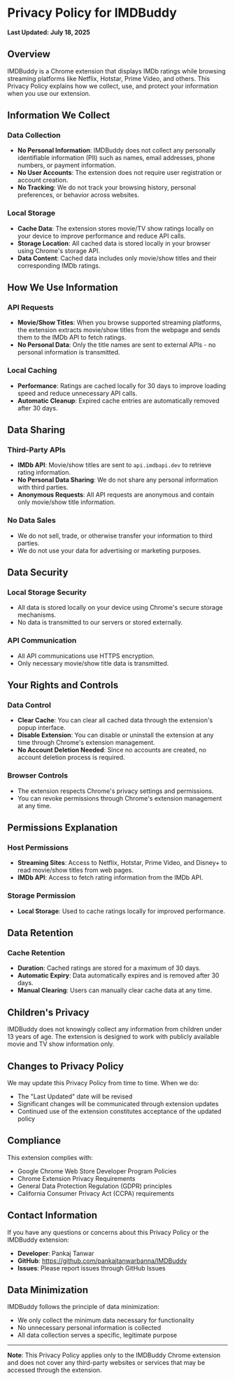# Privacy Policy for IMDBuddy

**Last Updated: July 18, 2025**

## Overview

IMDBuddy is a Chrome extension that displays IMDb ratings while browsing streaming platforms like Netflix, Hotstar, Prime Video, and others. This Privacy Policy explains how we collect, use, and protect your information when you use our extension.

## Information We Collect

### Data Collection
- **No Personal Information**: IMDBuddy does not collect any personally identifiable information (PII) such as names, email addresses, phone numbers, or payment information.
- **No User Accounts**: The extension does not require user registration or account creation.
- **No Tracking**: We do not track your browsing history, personal preferences, or behavior across websites.

### Local Storage
- **Cache Data**: The extension stores movie/TV show ratings locally on your device to improve performance and reduce API calls.
- **Storage Location**: All cached data is stored locally in your browser using Chrome's storage API.
- **Data Content**: Cached data includes only movie/show titles and their corresponding IMDb ratings.

## How We Use Information

### API Requests
- **Movie/Show Titles**: When you browse supported streaming platforms, the extension extracts movie/show titles from the webpage and sends them to the IMDb API to fetch ratings.
- **No Personal Data**: Only the title names are sent to external APIs - no personal information is transmitted.

### Local Caching
- **Performance**: Ratings are cached locally for 30 days to improve loading speed and reduce unnecessary API calls.
- **Automatic Cleanup**: Expired cache entries are automatically removed after 30 days.

## Data Sharing

### Third-Party APIs
- **IMDb API**: Movie/show titles are sent to `api.imdbapi.dev` to retrieve rating information.
- **No Personal Data Sharing**: We do not share any personal information with third parties.
- **Anonymous Requests**: All API requests are anonymous and contain only movie/show title information.

### No Data Sales
- We do not sell, trade, or otherwise transfer your information to third parties.
- We do not use your data for advertising or marketing purposes.

## Data Security

### Local Storage Security
- All data is stored locally on your device using Chrome's secure storage mechanisms.
- No data is transmitted to our servers or stored externally.

### API Communication
- All API communications use HTTPS encryption.
- Only necessary movie/show title data is transmitted.

## Your Rights and Controls

### Data Control
- **Clear Cache**: You can clear all cached data through the extension's popup interface.
- **Disable Extension**: You can disable or uninstall the extension at any time through Chrome's extension management.
- **No Account Deletion Needed**: Since no accounts are created, no account deletion process is required.

### Browser Controls
- The extension respects Chrome's privacy settings and permissions.
- You can revoke permissions through Chrome's extension management at any time.

## Permissions Explanation

### Host Permissions
- **Streaming Sites**: Access to Netflix, Hotstar, Prime Video, and Disney+ to read movie/show titles from web pages.
- **IMDb API**: Access to fetch rating information from the IMDb API.

### Storage Permission
- **Local Storage**: Used to cache ratings locally for improved performance.

## Data Retention

### Cache Retention
- **Duration**: Cached ratings are stored for a maximum of 30 days.
- **Automatic Expiry**: Data automatically expires and is removed after 30 days.
- **Manual Clearing**: Users can manually clear cache data at any time.

## Children's Privacy

IMDBuddy does not knowingly collect any information from children under 13 years of age. The extension is designed to work with publicly available movie and TV show information only.

## Changes to Privacy Policy

We may update this Privacy Policy from time to time. When we do:
- The "Last Updated" date will be revised
- Significant changes will be communicated through extension updates
- Continued use of the extension constitutes acceptance of the updated policy

## Compliance

This extension complies with:
- Google Chrome Web Store Developer Program Policies
- Chrome Extension Privacy Requirements
- General Data Protection Regulation (GDPR) principles
- California Consumer Privacy Act (CCPA) requirements

## Contact Information

If you have any questions or concerns about this Privacy Policy or the IMDBuddy extension:

- **Developer**: Pankaj Tanwar
- **GitHub**: https://github.com/pankajtanwarbanna/IMDBuddy
- **Issues**: Please report issues through GitHub Issues

## Data Minimization

IMDBuddy follows the principle of data minimization:
- We only collect the minimum data necessary for functionality
- No unnecessary personal information is collected
- All data collection serves a specific, legitimate purpose

---

**Note**: This Privacy Policy applies only to the IMDBuddy Chrome extension and does not cover any third-party websites or services that may be accessed through the extension.

